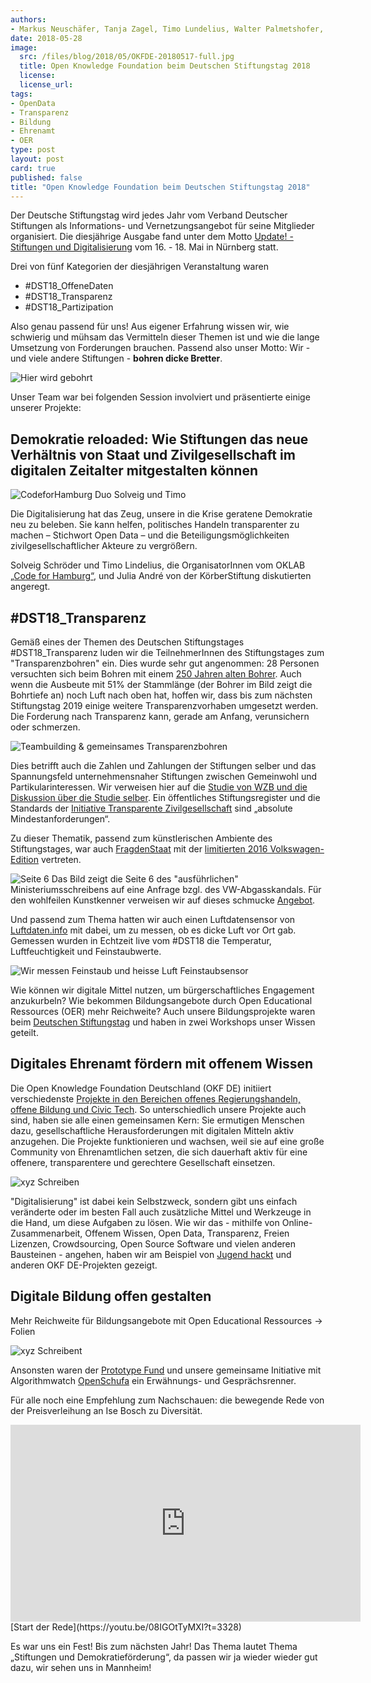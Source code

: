 ```yaml
---
authors: 
- Markus Neuschäfer, Tanja Zagel, Timo Lundelius, Walter Palmetshofer,
date: 2018-05-28
image:
  src: /files/blog/2018/05/OKFDE-20180517-full.jpg
  title: Open Knowledge Foundation beim Deutschen Stiftungstag 2018
  license: 
  license_url: 
tags:
- OpenData
- Transparenz
- Bildung
- Ehrenamt
- OER
type: post
layout: post
card: true
published: false
title: "Open Knowledge Foundation beim Deutschen Stiftungstag 2018"
---
```


Der Deutsche Stiftungstag wird jedes Jahr vom Verband Deutscher Stiftungen als Informations- und Vernetzungsangebot für seine Mitglieder organisiert. Die diesjährige Ausgabe fand unter dem Motto [Update! - Stiftungen und Digitalisierung](https://www.stiftungen.org/fileadmin/stiftungen_org/Verband/Was_wir_tun/Veranstaltungen/DST/2018/DST18-Programm.pdf) vom 16. - 18. Mai in Nürnberg statt. 

Drei von fünf Kategorien der diesjährigen Veranstaltung waren
- #DST18_OffeneDaten 
- #DST18_Transparenz
- #DST18_Partizipation

Also genau passend für uns! Aus eigener Erfahrung wissen wir, wie schwierig und mühsam das Vermitteln dieser Themen ist und wie die lange Umsetzung von Forderungen brauchen. Passend also unser Motto: Wir - und viele andere Stiftungen - <b>bohren dicke Bretter</b>.

![Hier wird gebohrt](/files/blog/2018/05/OKFDE-20180517-bohren.jpg "Bohren")

Unser Team war bei folgenden Session involviert und präsentierte einige unserer Projekte:

## Demokratie reloaded: Wie Stiftungen das neue Verhältnis von Staat und Zivilgesellschaft im digitalen Zeitalter mitgestalten können

![CodeforHamburg Duo Solveig und Timo](/files/blog/2018/05/OKFDE-Timo-DST18.jpg "Hamburger")


Die Digitalisierung hat das Zeug, unsere in die Krise geratene Demokratie neu zu beleben. Sie kann helfen, politisches Handeln transparenter zu machen – Stichwort Open Data – und die Beteiligungsmöglichkeiten zivilgesellschaftlicher Akteure zu vergrößern. 

Solveig Schröder und Timo Lindelius, die OrganisatorInnen vom OKLAB [„Code for Hamburg“](http://codeforhamburg.org), und Julia André von der KörberStiftung diskutierten angeregt. 



## #DST18_Transparenz

Gemäß eines der Themen des Deutschen Stiftungstages #DST18_Transparenz luden wir die TeilnehmerInnen des Stiftungstages zum "Transparenzbohren" ein. Dies wurde sehr gut angenommen: 28 Personen versuchten sich beim Bohren mit einem [250 Jahren alten Bohrer](https://de.wikipedia.org/wiki/Deichel). Auch wenn die Ausbeute mit 51% der Stammlänge (der Bohrer im Bild zeigt die Bohrtiefe an) noch Luft nach oben hat, hoffen wir, dass bis zum nächsten Stiftungstag 2019 einige weitere Transparenzvorhaben umgesetzt werden. Die Forderung nach Transparenz kann, gerade am Anfang, verunsichern oder schmerzen.

![Teambuilding & gemeinsames Transparenzbohren](/files/blog/2018/05/OKFDE-20180517-closeup.jpg "geht mehr")


Dies betrifft auch die Zahlen und Zahlungen der Stiftungen selber und das Spannungsfeld unternehmensnaher Stiftungen zwischen Gemeinwohl und Partikularinteressen. Wir verweisen hier auf die [Studie von WZB und die Diskussion über die Studie selber](http://docplayer.org/30020429-Unternehmensnahe-stiftungen-im-spannungsfeld-zwischen-gemeinwohl-und-partikularinteressen-eine-exploration-im-bereich-wissenschaft.html). Ein öffentliches Stiftungsregister und die Standards der [Initiative Transparente Zivilgesellschaft](https://www.transparency.de/mitmachen/initiative-transparente-zivilgesellschaft/) sind „absolute Mindestanforderungen“. 

Zu dieser Thematik, passend zum künstlerischen Ambiente des Stiftungstages, war auch [FragdenStaat](https://fragdenstaat.de) mit der [limitierten 2016 Volkswagen-Edition](http://000000.limited/edition2016) vertreten. 

![Seite 6](/files/blog/2018/05/OKFDE-FDS-unlimited-vertikal2.JPG "bisserl schwarz") Das Bild zeigt die Seite 6 des "ausführlichen" Ministeriumsschreibens auf eine Anfrage bzgl. des VW-Abgasskandals. Für den wohlfeilen Kunstkenner verweisen wir auf dieses schmucke [Angebot](http://000000.limited/edition2016).

Und passend zum Thema hatten wir auch einen Luftdatensensor von [Luftdaten.info](http://luftdaten.info) mit dabei, um zu messen, ob es dicke Luft vor Ort gab. Gemessen wurden in Echtzeit live vom #DST18 die Temperatur, Luftfeuchtigkeit und Feinstaubwerte.

![Wir messen Feinstaub und heisse Luft](/files/blog/2018/05/2018518-OKFDE-DST18-sensor.jpg "geht mehr")
Feinstaubsensor

Wie können wir digitale Mittel nutzen, um bürgerschaftliches Engagement anzukurbeln? Wie bekommen Bildungsangebote durch Open Educational Ressources (OER) mehr Reichweite? Auch unsere Bildungsprojekte waren beim [Deutschen Stiftungstag](https://www.stiftungen.org/verband/was-wir-tun/vernetzungsangebote/deutscher-stiftungstag.html) und haben in zwei Workshops unser Wissen geteilt. 

## Digitales Ehrenamt fördern mit offenem Wissen
Die Open Knowledge Foundation Deutschland (OKF DE) initiiert verschiedenste [Projekte in den Bereichen offenes Regierungshandeln, offene Bildung und Civic Tech](https://okfn.de/projekte/). So unterschiedlich unsere Projekte auch sind, haben sie alle einen gemeinsamen Kern: Sie ermutigen Menschen dazu, gesellschaftliche Herausforderungen mit digitalen Mitteln aktiv anzugehen. Die Projekte funktionieren und wachsen, weil sie auf eine große Community von Ehrenamtlichen setzen, die sich dauerhaft aktiv für eine offenere, transparentere und gerechtere Gesellschaft einsetzen. 

![xyz Schreiben](/files/blog/2018/05/OKFDE-20180518-Tanja-Markus.jpg "geht mehr")

"Digitalisierung" ist dabei kein Selbstzweck, sondern gibt uns einfach veränderte oder im besten Fall auch zusätzliche Mittel und Werkzeuge in die Hand, um diese Aufgaben zu lösen. Wie wir das - mithilfe von Online-Zusammenarbeit, Offenem Wissen, Open Data, Transparenz, Freien Lizenzen, Crowdsourcing, Open Source Software und vielen anderen Bausteinen - angehen, haben wir am Beispiel von [Jugend hackt](https://jugendhackt.org/) und anderen OKF DE-Projekten gezeigt.

## Digitale Bildung offen gestalten 
Mehr Reichweite für Bildungsangebote mit Open Educational Ressources
-> Folien

![xyz Schreibent](/files/blog/2018/05/OKFDE-20180518-Markus.jpg "geht mehr")

Ansonsten waren der [Prototype Fund](https://prototypefund.de) und unsere gemeinsame Initiative mit Algorithmwatch [OpenSchufa](https://www.openschufa.de) ein Erwähnungs- und Gesprächsrenner. 

Für alle noch eine Empfehlung zum Nachschauen: die bewegende Rede von der Preisverleihung an Ise Bosch zu Diversität.

<iframe width="560" height="315" src="https://www.youtube-nocookie.com/embed/08IGOtTyMXI?rel=0" frameborder="0" allow="autoplay; encrypted-media" allowfullscreen></iframe>
[Start der Rede](https://youtu.be/08IGOtTyMXI?t=3328) 

Es war uns ein Fest! Bis zum nächsten Jahr!  Das Thema lautet Thema „Stiftungen und Demokratieförderung“, da passen wir ja wieder wieder gut dazu, wir sehen uns in Mannheim! 
